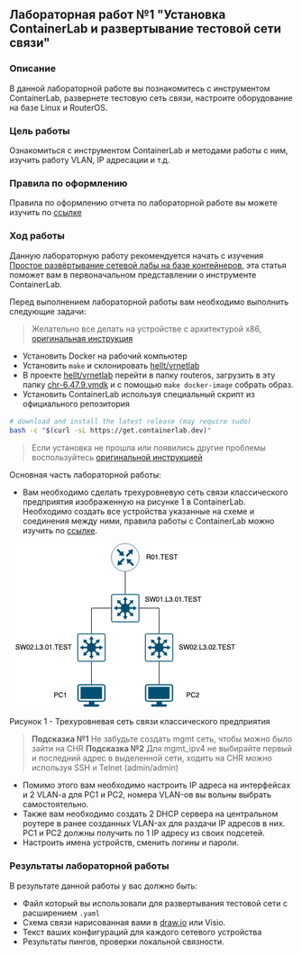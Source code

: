 ## Лабораторная работ №1 "Установка ContainerLab и развертывание тестовой сети связи"

### Описание

В данной лабораторной работе вы познакомитесь с инструментом ContainerLab, развернете тестовую сеть связи, настроите оборудование на базе Linux и RouterOS.

### Цель работы

Ознакомиться с инструментом ContainerLab и методами работы с ним, изучить работу VLAN, IP адресации и т.д.

### Правила по оформлению

Правила по оформлению отчета по лабораторной работе вы можете изучить по [ссылке](../reportdesign.md)

### Ход работы

Данную лабораторную работу рекомендуется начать с изучения [Простое развёртывание сетевой лабы на базе контейнеров](https://habr.com/ru/post/682974/), эта статья поможет вам в первоначальном представлении о инструменте ContainerLab.

Перед выполнением лабораторной работы вам необходимо выполнить следующие задачи:
> Желательно все делать на устройстве с архитектурой x86, [оригинальная инструкция](https://containerlab.dev/install/)

- Установить Docker на рабочий компьютер
- Установить `make` и склонировать [hellt/vrnetlab](https://github.com/hellt/vrnetlab)
- В проекте [hellt/vrnetlab](https://github.com/hellt/vrnetlab) перейти в папку routeros, загрузить в эту папку [chr-6.47.9.vmdk](https://download.mikrotik.com/routeros/6.47.9/chr-6.47.9.vmdk) и с помощью `make docker-image` собрать образ.
- Установить ContainerLab используя специальный скрипт из официального репозитория

```bash
# download and install the latest release (may require sudo)
bash -c "$(curl -sL https://get.containerlab.dev)"
```

> Если установка не прошла или появились другие проблемы воспользуйтесь [оригинальной инструкцией](https://containerlab.dev/install/)

Основная часть лабораторной работы:

- Вам необходимо сделать трехуровневую сеть связи классического предприятия изображенную на рисунке 1 в ContainerLab.  Необходимо создать все устройства указанные на схеме и соединения между ними, правила работы с СontainerLab можно изучить по [ссылке](https://containerlab.dev/quickstart/).

![3tiernetwork](3tiernetwork.png)

Рисунок 1 - Трехуровневая сеть связи классического предприятия

> **Подсказка №1** Не забудьте создать mgmt сеть, чтобы можно было зайти на CHR 
> **Подсказка №2** Для mgmt_ipv4 не выбирайте первый и последний адрес в выделенной сети, ходить на CHR можно используя SSH и Telnet (admin/admin)

- Помимо этого вам необходимо настроить IP адреса на интерфейсах и 2 VLAN-a для PC1 и PC2, номера VLAN-ов вы вольны выбрать самостоятельно.
- Также вам необходимо создать 2 DHCP сервера на центральном роутере в ранее созданных VLAN-ах для раздачи IP адресов в них. PC1 и PC2 должны получить по 1 IP адресу из своих подсетей.
- Настроить имена устройств, сменить логины и пароли.

### Результаты лабораторной работы
В результате данной работы у вас должно быть:

- Файл который вы использовали для развертывания тестовой сети с расширением `.yaml`
- Схема связи нарисованная вами в [draw.io](https://app.diagrams.net) или Visio.
- Текст ваших конфигураций для каждого сетевого устройства
- Результаты пингов, проверки локальной связности.